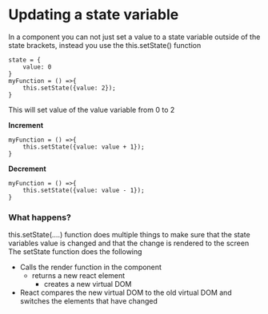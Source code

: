 # Updating a state variable
In a component you can not just set a value to a state variable outside of the state brackets, instead you use the this.setState() function


	state = {
		value: 0
	}
	myFunction = () =>{
		this.setState({value: 2});
	}

This will set value of the value variable from 0 to 2

<b>Increment</b>
	
	myFunction = () =>{
		this.setState({value: value + 1});
	}

<b>Decrement</b>

	myFunction = () =>{
		this.setState({value: value - 1});
	}

### What happens?
this.setState(....) function does multiple things to make sure that the state variables value is changed and that the change is rendered to the screen
The setState function does the following
- Calls the render function in the component
	- returns a new react element 
		- creates a new virtual DOM
- React compares the new virtual DOM to the old virtual DOM and switches the elements that have changed